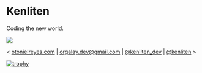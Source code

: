 # Kenliten
Coding the new world.

![](https://komarev.com/ghpvc/?username=kenliten&label=Visits&color=blueviolet&style=flat-square)

< [otonielreyes.com](https://otonielreyes.com) |
[orgalay.dev@gmail.com](mailto:orgalay.dev@gmail.com) |
[@kenliten_dev](https://instagram.com/kenliten_dev) |
[@kenliten](https://twitter.com/kenliten) >

[![trophy](https://github-profile-trophy.vercel.app/?username=kenliten)](https://github.com/ryo-ma/github-profile-trophy)
